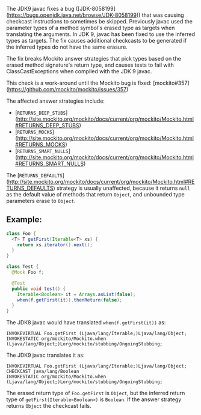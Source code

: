 The JDK9 javac fixes a bug ([JDK-8058199]
(https://bugs.openjdk.java.net/browse/JDK-8058199)) that was causing checkcast
instructions to sometimes be skipped. Previously javac used the parameter types
of a method symbol's erased type as targets when translating the arguments. In
JDK 9, javac has been fixed to use the inferred types as targets. The fix causes
additional checkcasts to be generated if the inferred types do not have the same
erasure.

The fix breaks Mockito answer strategies that pick types based on the erased
method signature's return type, and causes tests to fail with
ClassCastExceptions when compiled with the JDK 9 javac.

This check is a work-around until the Mockito bug is fixed: [mockito#357]
(https://github.com/mockito/mockito/issues/357)

The affected answer strategies include:

*   [`RETURNS_DEEP_STUBS`]
    (http://site.mockito.org/mockito/docs/current/org/mockito/Mockito.html#RETURNS_DEEP_STUBS)
*   [`RETURNS_MOCKS`]
    (http://site.mockito.org/mockito/docs/current/org/mockito/Mockito.html#RETURNS_MOCKS)
*   [`RETURNS_SMART_NULLS`]
    (http://site.mockito.org/mockito/docs/current/org/mockito/Mockito.html#RETURNS_SMART_NULLS)

The [`RETURNS_DEFAULTS`]
(http://site.mockito.org/mockito/docs/current/org/mockito/Mockito.html#RETURNS_DEFAULTS)
strategy is usually unaffected, because it returns `null` as the default value
of methods that return `Object`, and unbounded type parameters erase to
`Object`.

## Example:

```java
class Foo {
  <T> T getFirst(Iterable<T> xs) {
    return xs.iterator().next();
  }
}
```

```java
class Test {
  @Mock Foo f;

  @Test
  public void test() {
    Iterable<Boolean> it = Arrays.asList(false);
    when(f.getFirst(it)).thenReturn(false);
  }
}
```

The JDK8 javac would have translated `when(f.getFirst(it))` as:

```
INVOKEVIRTUAL Foo.getFirst (Ljava/lang/Iterable;)Ljava/lang/Object;
INVOKESTATIC org/mockito/Mockito.when (Ljava/lang/Object;)Lorg/mockito/stubbing/OngoingStubbing;
```

The JDK9 javac translates it as:

```
INVOKEVIRTUAL Foo.getFirst (Ljava/lang/Iterable;)Ljava/lang/Object;
CHECKCAST java/lang/Boolean
INVOKESTATIC org/mockito/Mockito.when (Ljava/lang/Object;)Lorg/mockito/stubbing/OngoingStubbing;
```

The erased return type of `Foo.getFirst` is `Object`, but the inferred return
type of `getFirst(Iterable<Boolean>)` is `Boolean`. If the answer strategy
returns `Object` the checkcast fails.
